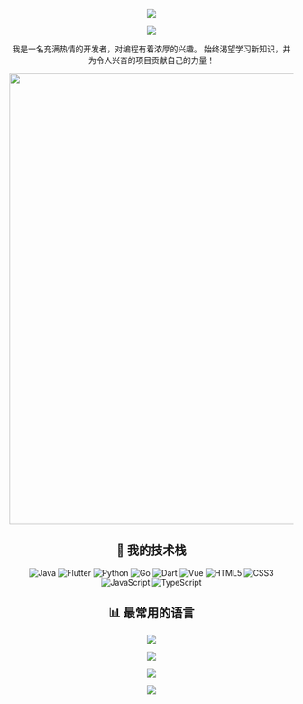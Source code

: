 <p align="center">
<img src="https://capsule-render.vercel.app/api?type=waving&color=gradient&height=300&section=header&text=你好呀&fontSize=90&fontAlign=50&fontAlignY=30&desc=我是HRET!&descAlign=50&descSize=30&descAlignY=60&animation=twinkling" />
</p>

<p align="center">
  <img src="https://readme-typing-svg.demolab.com?font=Fira+Code&size=25&pause=1000&color=681FF7&center=true&vCenter=true&width=600&lines=%E6%AC%A2%E8%BF%8E%E6%9D%A5%E5%88%B0%E6%88%91%E7%9A%84GitHub%E4%B8%AA%E4%BA%BA%E4%B8%BB%E9%A1%B5%EF%BC%81;%E7%83%AD%E7%88%B1%E7%BC%96%E7%A8%8B%EF%BC%8C%E8%BF%BD%E6%B1%82%E5%88%9B%E6%96%B0%EF%BC%81" />
</p>

<p align="center">
我是一名充满热情的开发者，对编程有着浓厚的兴趣。
始终渴望学习新知识，并为令人兴奋的项目贡献自己的力量！
</p>

<p align="center">
<img width="800" src="https://github-readme-activity-graph.vercel.app/graph?username=HRET-Dev&theme=minimal&hide_border=true&area=true&custom_title=贡献图" />
</p>

<h2 align="center">🚀 我的技术栈</h2>

<p align="center">
  <img src="https://img.shields.io/badge/Java-ED8B00?style=for-the-badge&logo=openjdk&logoColor=white" alt="Java">
  <img src="https://img.shields.io/badge/Flutter-02569B?style=for-the-badge&logo=flutter&logoColor=white" alt="Flutter">
  <img src="https://img.shields.io/badge/-Python-3776AB?style=for-the-badge&logo=python&logoColor=white" alt="Python">
  <img src="https://img.shields.io/badge/-go-00ADD8?style=for-the-badge&logo=go&logoColor=white" alt="Go">
  <img src="https://img.shields.io/badge/Dart-0175C2?style=for-the-badge&logo=dart&logoColor=white" alt="Dart">
  <img src="https://img.shields.io/badge/Vue.js-35495E?style=for-the-badge&logo=vue.js&logoColor=4FC08D" alt="Vue">
  <img src="https://img.shields.io/badge/-HTML5-E34F26?style=for-the-badge&logo=html5&logoColor=white" alt="HTML5">
  <img src="https://img.shields.io/badge/-CSS3-1572B6?style=for-the-badge&logo=css3&logoColor=white" alt="CSS3">
  <img src="https://img.shields.io/badge/JavaScript-F7DF1E?style=for-the-badge&logo=JavaScript&logoColor=white" alt="JavaScript">
  <img src="https://img.shields.io/badge/TypeScript-007ACC?style=for-the-badge&logo=typescript&logoColor=white" alt="TypeScript">
</p>

<h2 align="center">📊 最常用的语言</h2>

<p align="center">
  <img src="https://github-readme-stats.vercel.app/api/top-langs/?username=HRET-Dev&theme=light&hide_border=true&layout=compact&langs_count=6&locale=cn&card_width=445&custom_title=我最常用的编程语言" />
</p>

<p align="center">
<img align="center" src="https://skillicons.dev/icons?i=java,flutter,py,go,html,css,js,ts,vue&theme=light" />
</p>

<p align="center">
<a href="https://github.com/HRET-Dev"><img src="https://img.shields.io/badge/GitHub-HRET-black?style=flat-square&logo=github" /></a>
</p>

<p align="center">
<img src="https://capsule-render.vercel.app/api?type=waving&color=gradient&height=300&section=footer&text=再见啦&fontSize=90&fontAlign=50&fontAlignY=70&desc=祝你编程愉快!&descAlign=50&descSize=30&descAlignY=40&animation=twinkling" />
</p>
